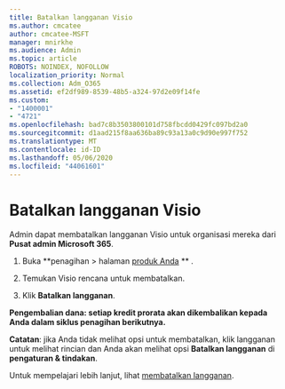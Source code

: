 ```yaml
---
title: Batalkan langganan Visio
ms.author: cmcatee
author: cmcatee-MSFT
manager: mnirkhe
ms.audience: Admin
ms.topic: article
ROBOTS: NOINDEX, NOFOLLOW
localization_priority: Normal
ms.collection: Adm_O365
ms.assetid: ef2df989-8539-48b5-a324-97d2e09f14fe
ms.custom:
- "1400001"
- "4721"
ms.openlocfilehash: bad7c8b3503800101d758fbcdd0429fc097bd2a0
ms.sourcegitcommit: d1aad215f8aa636ba89c93a13a0c9d90e997f752
ms.translationtype: MT
ms.contentlocale: id-ID
ms.lasthandoff: 05/06/2020
ms.locfileid: "44061601"
---
```

# <a name="cancel-visio-subscription"></a>Batalkan langganan Visio

Admin dapat membatalkan langganan Visio untuk organisasi mereka dari **Pusat admin Microsoft 365**.

1. Buka **penagihan > halaman [produk Anda](https://go.microsoft.com/fwlink/p/?linkid=842054) ** .

2. Temukan Visio rencana untuk membatalkan.

3. Klik **Batalkan langganan**.

**Pengembalian dana: setiap kredit prorata akan dikembalikan kepada Anda dalam siklus penagihan berikutnya.**

**Catatan**: jika Anda tidak melihat opsi untuk membatalkan, klik langganan untuk melihat rincian dan Anda akan melihat opsi **Batalkan langganan** di **pengaturan & tindakan**.

Untuk mempelajari lebih lanjut, lihat [membatalkan langganan](https://docs.microsoft.com/microsoft-365/commerce/subscriptions/cancel-your-subscription).
